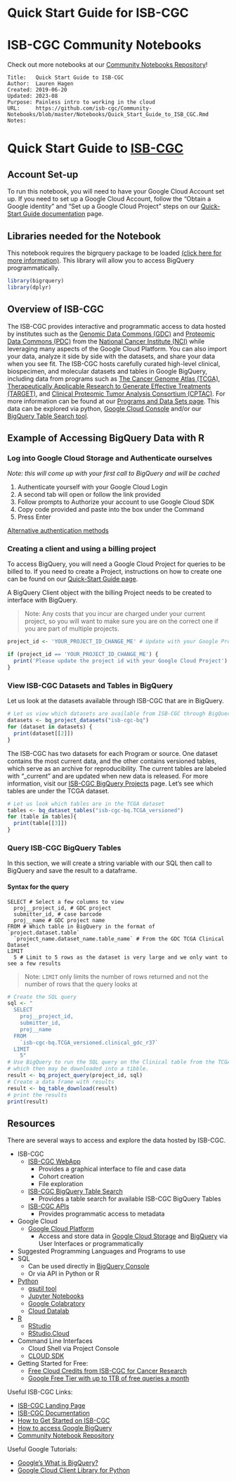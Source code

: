 Quick Start Guide for ISB-CGC
================

# ISB-CGC Community Notebooks

Check out more notebooks at our [Community Notebooks
Repository](https://github.com/isb-cgc/Community-Notebooks)!

    Title:   Quick Start Guide to ISB-CGC
    Author:  Lauren Hagen
    Created: 2019-06-20
    Updated: 2023-08
    Purpose: Painless intro to working in the cloud
    URL:     https://github.com/isb-cgc/Community-Notebooks/blob/master/Notebooks/Quick_Start_Guide_to_ISB_CGC.Rmd
    Notes:

# Quick Start Guide to [ISB-CGC](https://isb-cgc.appspot.com/)

## Account Set-up

To run this notebook, you will need to have your Google Cloud Account
set up. If you need to set up a Google Cloud Account, follow the “Obtain
a Google identity” and “Set up a Google Cloud Project” steps on our
[Quick-Start Guide
documentation](https://isb-cancer-genomics-cloud.readthedocs.io/en/latest/sections/HowToGetStartedonISB-CGC.html)
page.

## Libraries needed for the Notebook

This notebook requires the bigrquery package to be loaded [(click here
for more
information)](https://cran.r-project.org/web/packages/bigrquery/index.html).
This library will allow you to access BigQuery programmatically.

``` r
library(bigrquery)
library(dplyr)
```

## Overview of ISB-CGC

The ISB-CGC provides interactive and programmatic access to data hosted
by institutes such as the [Genomic Data Commons
(GDC)](https://gdc.cancer.gov/) and [Proteomic Data Commons
(PDC)](https://proteomic.datacommons.cancer.gov/pdc/) from the [National
Cancer Institute (NCI)](https://www.cancer.gov/) while leveraging many
aspects of the Google Cloud Platform. You can also import your data,
analyze it side by side with the datasets, and share your data when you
see fit. The ISB-CGC hosts carefully curated high-level clinical,
biospecimen, and molecular datasets and tables in Google BigQuery,
including data from programs such as [The Cancer Genome Atlas
(TCGA)](https://www.cancer.gov/about-nci/organization/ccg/research/structural-genomics/tcga),
[Therapeutically Applicable Research to Generate Effective Treatments
(TARGET)](https://ocg.cancer.gov/programs/target), and [Clinical
Proteomic Tumor Analysis Consortium
(CPTAC)](https://proteomics.cancer.gov/programs/cptac). For more
information can be found at our [Programs and Data Sets
page](https://isb-cancer-genomics-cloud.readthedocs.io/en/latest/sections/Hosted-Data.html).
This data can be explored via python, [Google Cloud
Console](https://console.cloud.google.com/) and/or our [BigQuery Table
Search tool](https://isb-cgc.appspot.com/bq_meta_search/).

## Example of Accessing BigQuery Data with R

### Log into Google Cloud Storage and Authenticate ourselves

*Note: this will come up with your first call to BigQuery and will be
cached*

1.  Authenticate yourself with your Google Cloud Login
2.  A second tab will open or follow the link provided
3.  Follow prompts to Authorize your account to use Google Cloud SDK
4.  Copy code provided and paste into the box under the Command
5.  Press Enter

[Alternative authentication
methods](https://bigrquery.r-dbi.org/reference/bq_auth.html)

### Creating a client and using a billing project

To access BigQuery, you will need a Google Cloud Project for queries to
be billed to. If you need to create a Project, instructions on how to
create one can be found on our [Quick-Start Guide
page](https://isb-cancer-genomics-cloud.readthedocs.io/en/latest/sections/HowToGetStartedonISB-CGC.html).

A BigQuery Client object with the billing Project needs to be created to
interface with BigQuery.

> Note: Any costs that you incur are charged under your current project,
> so you will want to make sure you are on the correct one if you are
> part of multiple projects.

``` r
project_id <- 'YOUR_PROJECT_ID_CHANGE_ME' # Update with your Google Project Id
```

``` r
if (project_id == 'YOUR_PROJECT_ID_CHANGE_ME') {
  print('Please update the project id with your Google Cloud Project')
}
```

### View ISB-CGC Datasets and Tables in BigQuery

Let us look at the datasets available through ISB-CGC that are in
BigQuery.

``` r
# Let us view which datasets are available from ISB-CGC through BigQuery
datasets <- bq_project_datasets("isb-cgc-bq")
for (dataset in datasets) {
  print(dataset[[2]])
}
```

The ISB-CGC has two datasets for each Program or source. One dataset
contains the most current data, and the other contains versioned tables,
which serve as an archive for reproducibility. The current tables are
labeled with “\_current” and are updated when new data is released. For
more information, visit our [ISB-CGC BigQuery
Projects](https://isb-cancer-genomics-cloud.readthedocs.io/en/latest/sections/BigQuery/ISBCGC-BQ-Projects.html)
page. Let’s see which tables are under the TCGA dataset.

``` r
# Let us look which tables are in the TCGA dataset
tables <- bq_dataset_tables("isb-cgc-bq.TCGA_versioned")
for (table in tables){
  print(table[[3]])
}
```

### Query ISB-CGC BigQuery Tables

In this section, we will create a string variable with our SQL then call
to BigQuery and save the result to a dataframe.

#### Syntax for the query

    SELECT # Select a few columns to view
      proj__project_id, # GDC project
      submitter_id, # case barcode
      proj__name # GDC project name
    FROM # Which table in BigQuery in the format of `project.dataset.table`
      `project_name.dataset_name.table_name` # From the GDC TCGA Clinical Dataset
    LIMIT
      5 # Limit to 5 rows as the dataset is very large and we only want to see a few results

> Note: `LIMIT` only limits the number of rows returned and not the
> number of rows that the query looks at

``` r
# Create the SQL query
sql <- "
  SELECT
    proj__project_id,
    submitter_id,
    proj__name
  FROM
    `isb-cgc-bq.TCGA_versioned.clinical_gdc_r37`
  LIMIT
    5"
# Use BigQuery to run the SQL query on the Clinical table from the TCGA dataset
# which then may be downloaded into a tibble.
result <- bq_project_query(project_id, sql)
# Create a data frame with results
result <- bq_table_download(result)
# print the results
print(result)
```

## Resources

There are several ways to access and explore the data hosted by ISB-CGC.

- ISB-CGC
  - [ISB-CGC WebApp](https://isb-cgc.appspot.com/)
    - Provides a graphical interface to file and case data
    - Cohort creation
    - File exploration
  - [ISB-CGC BigQuery Table
    Search](https://isb-cgc.appspot.com/bq_meta_search/)
    - Provides a table search for available ISB-CGC BigQuery Tables
  - [ISB-CGC APIs](https://api-dot-isb-cgc.appspot.com/v4/swagger/)
    - Provides programmatic access to metadata
- Google Cloud
  - [Google Cloud Platform](https://cloud.google.com/)
    - Access and store data in [Google Cloud
      Storage](https://cloud.google.com/storage) and
      [BigQuery](https://cloud.google.com/bigquery) via User Interfaces
      or programmatically
- Suggested Programming Languages and Programs to use
- SQL
  - Can be used directly in [BigQuery
    Console](https://console.cloud.google.com/bigquery)
  - Or via API in Python or R
- [Python](https://www.python.org/)
  - [gsutil tool](https://cloud.google.com/storage/docs/gsutil)
  - [Jupyter Notebooks](https://jupyter.org/)
  - [Google Colabratory](https://colab.research.google.com/)
  - [Cloud Datalab](https://cloud.google.com/datalab/)
- [R](https://www.r-project.org/)
  - [RStudio](https://rstudio.com/)
  - [RStudio.Cloud](https://rstudio.cloud/)
- Command Line Interfaces
  - Cloud Shell via Project Console
  - [CLOUD SDK](https://cloud.google.com/sdk/)
- Getting Started for Free:
  - [Free Cloud Credits from ISB-CGC for Cancer
    Research](https://isb-cancer-genomics-cloud.readthedocs.io/en/latest/sections/HowtoRequestCloudCredits.html)
  - [Google Free Tier with up to 1TB of free queries a
    month](https://cloud.google.com/free)

Useful ISB-CGC Links:

- [ISB-CGC Landing Page](https://isb-cgc.appspot.com/)
- [ISB-CGC
  Documentation](https://isb-cancer-genomics-cloud.readthedocs.io/en/latest/)
- [How to Get Started on
  ISB-CGC](https://isb-cancer-genomics-cloud.readthedocs.io/en/latest/sections/HowToGetStartedonISB-CGC.html)
- [How to access Google
  BigQuery](https://isb-cancer-genomics-cloud.readthedocs.io/en/latest/sections/progapi/bigqueryGUI/HowToAccessBigQueryFromTheGoogleCloudPlatform.html)
- [Community Notebook
  Repository](https://isb-cancer-genomics-cloud.readthedocs.io/en/latest/sections/HowTos.html)

Useful Google Tutorials:

- [Google’s What is
  BigQuery?](https://cloud.google.com/bigquery/docs/introduction)
- [Google Cloud Client Library for
  Python](https://googleapis.github.io/google-cloud-python/latest/index.html)
